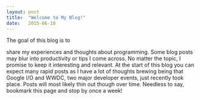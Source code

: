 ```yaml
---
layout: post
title:  "Welcome to My Blog!"
date:   2015-06-10
---
```


<p class="intro">The goal of this blog is to </p>

share my experiences and thoughts about programming. Some blog posts may blur into productivity or tips I come across. No matter the topic, I promise to keep it interesting and relevant. At the start of this blog you can expect many rapid posts as I have a lot of thoughts brewing being that Google I/O and WWDC, two major developer events, just recently took place. Posts will most likely thin out though over time. Needless to say, bookmark this page and stop by once a week! 
